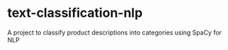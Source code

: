 # text-classification-nlp
A project to classify product descriptions into categories using SpaCy for NLP

